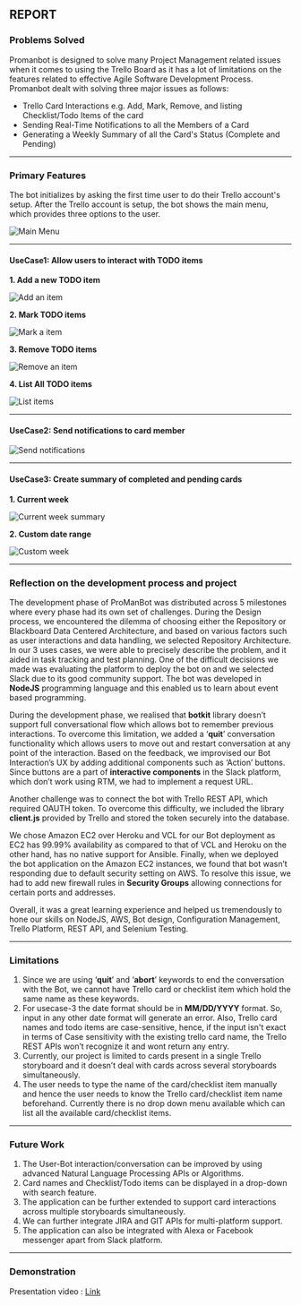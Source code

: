 
## REPORT

### Problems Solved

Promanbot is designed to solve many Project Management related issues when it comes to using the Trello Board as it has a lot of limitations on the features related to effective Agile Software Development Process. Promanbot dealt with solving three major issues as follows:
* Trello Card Interactions e.g. Add, Mark, Remove, and listing Checklist/Todo Items of the card
* Sending Real-Time Notifications to all the Members of a Card
* Generating a Weekly Summary of all the Card's Status (Complete and Pending)

--- 

### Primary Features
The bot initializes by asking the first time user to do their Trello account's setup. After the Trello account is setup, the bot shows the main menu, which provides three options to the user.   

![Main Menu](https://github.ncsu.edu/dgupta9/ProManBot/blob/REPORT/screenshots/intro.png)  

---

#### UseCase1: Allow users to interact with TODO items


**1. Add a new TODO item**   

![Add an item](https://github.ncsu.edu/dgupta9/ProManBot/blob/REPORT/screenshots/UC1_add.png)  



**2. Mark TODO items**  

![Mark a item](https://github.ncsu.edu/dgupta9/ProManBot/blob/REPORT/screenshots/UC1_mark.png)  



**3. Remove TODO items**  

![Remove an item](https://github.ncsu.edu/dgupta9/ProManBot/blob/REPORT/screenshots/UC1_delete.png)  



**4. List All TODO items**  

![List items](https://github.ncsu.edu/dgupta9/ProManBot/blob/REPORT/screenshots/UC1_list.png)  

---

#### UseCase2: Send notifications to card member

![Send notifications](https://github.ncsu.edu/dgupta9/ProManBot/blob/REPORT/screenshots/UC2.png)  


---

#### UseCase3: Create summary of completed and pending cards

**1. Current week**

![Current week summary](https://github.ncsu.edu/dgupta9/ProManBot/blob/REPORT/screenshots/UC3_no.png)  



**2. Custom date range**

![Custom week](https://github.ncsu.edu/dgupta9/ProManBot/blob/REPORT/screenshots/UC3_yes.png)  

---

### Reflection on the development process and project

The development phase of ProManBot was distributed across 5 milestones where every phase had its own set of challenges. During the Design process, we encountered the dilemma of choosing either the Repository or Blackboard Data Centered Architecture, and based on various factors such as user interactions and data handling, we selected Repository Architecture. In our 3 uses cases, we were able to precisely describe the problem, and it aided in task tracking and test planning. One of the difficult decisions we made was evaluating the platform to deploy the bot on and we selected Slack due to its good community support. The bot was developed in **NodeJS** programming language and this enabled us to learn about event based programming. 

During the development phase, we realised that **botkit** library doesn’t support full conversational flow which allows bot to remember previous interactions. To overcome this limitation, we added a ‘**quit**’ conversation functionality which allows users to move out and restart conversation at any point of the interaction. Based on the feedback, we improvised our Bot Interaction’s UX by adding additional components such as ‘Action’ buttons. Since buttons are a part of **interactive components** in the Slack platform, which don’t work using RTM, we had to implement a request URL.

Another challenge was to connect the bot with Trello REST API, which required OAUTH token. To overcome this difficulty, we included the library **client.js** provided by Trello and stored the token securely into the database. 

We chose Amazon EC2 over Heroku and VCL for our Bot deployment as EC2 has 99.99% availability as compared to that of VCL and Heroku on the other hand, has no native support for Ansible. Finally, when we deployed the bot application on the Amazon EC2 instances, we found that bot wasn’t responding due to default security setting on AWS. To resolve this issue, we had to add new firewall rules in **Security Groups** allowing connections for certain ports and addresses. 

Overall, it was a great learning experience and helped us tremendously to hone our skills on NodeJS, AWS, Bot design, Configuration Management, Trello Platform, REST API, and Selenium Testing.

---

### Limitations  
1. Since we are using ‘**quit**’ and ‘**abort**’ keywords to end the conversation with the Bot, we cannot have Trello card or checklist item which hold the same name as these keywords.
2. For usecase-3 the date format should be in **MM/DD/YYYY** format. So, input in any other date format will generate an error. 
Also, Trello card names and todo items are case-sensitive, hence, if the input isn't exact in terms of Case sensitivity with the existing trello card name, the Trello REST APIs won’t recognize it and wont return any entry.  
3. Currently, our project is limited to cards present in a single Trello storyboard and it doesn’t deal with cards across several storyboards simultaneously. 
4. The user needs to type the name of the card/checklist item manually and hence the user needs to know the Trello card/checklist item name beforehand. Currently there is no drop down menu available which can list all the available card/checklist items.

---

### Future Work
1. The User-Bot interaction/conversation can be improved by using advanced Natural Language Processing APIs or Algorithms.
2. Card names and Checklist/Todo items can be displayed in a drop-down with search feature.
3. The application can be further extended to support card interactions across multiple storyboards simultaneously.
4. We can further integrate JIRA and GIT APIs for multi-platform support.
5. The application can also be integrated with Alexa or Facebook messenger apart from Slack platform.

---

### Demonstration

Presentation video : [Link](https://www.youtube.com/watch?v=nusdcVZknBs)
